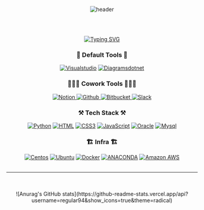 <div align="center"> 
  
![header](https://capsule-render.vercel.app/api?type=wave&color=auto&height=300&section=header&text=ノーマルさん&fontSize=90)

<br>
<br>

[![Typing SVG](https://readme-typing-svg.demolab.com?font=Fira+Code&weight=550&pause=1000&random=false&width=435&lines=Let+me+introduce+myself+Jeongkyu+Kim)](https://git.io/typing-svg)
<br>

<h3> 👀 Default Tools 👀 </h3>
<!-- Image [badge 2] -->
<!-- framework -->
<a href="https://code.visualstudio.com">
<img alt= "Visualstudio" src="https://img.shields.io/badge/visualstudio-5C2D91?style=for-the-badge&logo=Visualstudio&logoColor=white"/></a>
<a href="https://diagrams.net">
<img alt= "Diagramsdotnet" src="https://img.shields.io/badge/diagramsdotnet-F08705?style=for-the-badge&logo=Diagramsdotnet&logoColor=white"/> </a>
<br>

<h3> 🧑🏻‍💻 Cowork Tools 🧑🏻‍💻 </h3>
<a href="https://www.notion.so/ko-kr">
<img alt= "Notion" src="https://img.shields.io/badge/notion-000000?style=for-the-badge&logo=Notion&logoColor=white"/> </a>
<a href="https://github.com">
<img alt= "Github" src="https://img.shields.io/badge/github-181717?style=for-the-badge&logo=Github&logoColor=white"/> </a>
<a href="https://bitbucket.org">
<img alt= "Bitbucket" src="https://img.shields.io/badge/bitbucket-0052CC?style=for-the-badge&logo=Bitbucket&logoColor=white"/> </a>
<a href="https://slack.com/intl/ko-kr">
<img alt= "Slack" src="https://img.shields.io/badge/slack-4A154B?style=for-the-badge&logo=Slack&logoColor=white"/> </a>
<br>

<h3> ⚒️ Tech Stack ⚒️ </h3>
<!-- Program -->
<a href="https://www.python.org/downloads">
<img alt= "Python" src="https://img.shields.io/badge/Python-3776AB?style=for-the-badge&logo=Python&logoColor=white"/></a>
<a href="https://www.w3schools.com/tags/tag_comment.asp">
<img alt= "HTML" src="https://img.shields.io/badge/HTML-E34F26?style=for-the-badge&logo=Anaconda&logoColor=white"/></a>
<a href="https://www.w3schools.com/css/default.asp">
<img alt= "CSS3" src="https://img.shields.io/badge/css3-1572B6?style=for-the-badge&logo=CSS3&logoColor=white"/></a>
<a href="https://www.w3schools.com/js/">
<img alt= "JavaScript" src="https://img.shields.io/badge/javascript-F7DF1E?style=for-the-badge&logo=Javascript&logoColor=white"/></a>
<a href="https://www.oracle.com">
<img alt= "Oracle" src="https://img.shields.io/badge/oracle-F80000?style=for-the-badge&logo=Oracle&logoColor=white"/></a>
<a href="https://www.mysql.com">
<img alt= "Mysql" src="https://img.shields.io/badge/mysql-4479A1?style=for-the-badge&logo=Mysql&logoColor=white"/></a>
<br>

<h3> 🏗️ Infra 🏗️ </h3>
<!-- Infra -->
<a href="https://www.centos.org">
<img alt= "Centos" src="https://img.shields.io/badge/centos-262577?style=for-the-badge&logo=Centos&logoColor=white"/></a>
<a href="https://ubuntu.com">
<img alt= "Ubuntu" src="https://img.shields.io/badge/ubuntu-E95420?style=for-the-badge&logo=Ubuntu&logoColor=white"/></a>
<a href="https://www.docker.com">
<img alt= "Docker" src="https://img.shields.io/badge/docker-2496ED?style=for-the-badge&logo=Docker&logoColor=white"/></a>
<a href="https://www.anaconda.com">
<img alt= "ANACONDA" src="https://img.shields.io/badge/anaconda-44A833?style=for-the-badge&logo=HTML5&logoColor=white"/></a>
<a href="https://aws.amazon.com/ko/?nc2=h_lg">
<img alt= "Amazon AWS" src="https://img.shields.io/badge/amazonaws-232F3E?style=for-the-badge&logo=Amazon AWS&logoColor=white"/></a>
<br>
<br>
<hr>
<br>
<br>
![Anurag's GitHub stats](https://github-readme-stats.vercel.app/api?username=regular94&show_icons=true&theme=radical)

</div>
